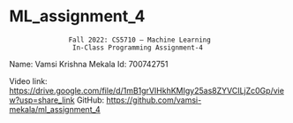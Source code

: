 # ML_assignment_4


                   Fall 2022: CS5710 – Machine Learning
                    In-Class Programming Assignment-4



Name: Vamsi Krishna Mekala
Id: 700742751


Video link: https://drive.google.com/file/d/1mB1grVIHkhKMIgy25as8ZYVCILjZc0Gp/view?usp=share_link
GitHub: https://github.com/vamsi-mekala/ml_assignment_4
